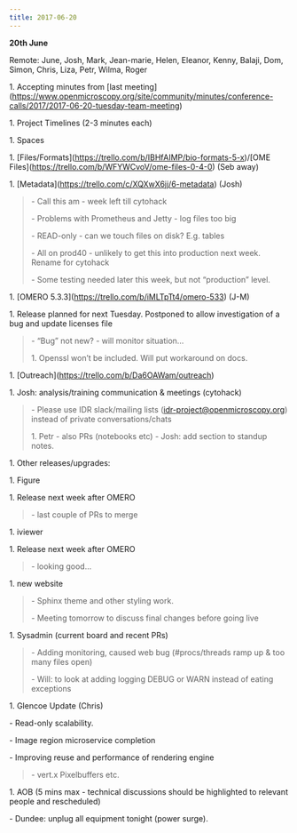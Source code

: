 ```yaml
---
title: 2017-06-20
---
```


**20th June**

Remote: June, Josh, Mark, Jean-marie, Helen, Eleanor, Kenny, Balaji,
Dom, Simon, Chris, Liza, Petr, Wilma, Roger

1\. Accepting minutes from \[last
meeting\](https://www.openmicroscopy.org/site/community/minutes/conference-calls/2017/2017-06-20-tuesday-team-meeting)

1\. Project Timelines (2-3 minutes each)

1\. Spaces

1\.
\[Files/Formats\](https://trello.com/b/IBHfAIMP/bio-formats-5-x)/\[OME
Files\](https://trello.com/b/WFYWCvoV/ome-files-0-4-0) (Seb away)

1\. \[Metadata\](https://trello.com/c/XQXwX6jj/6-metadata) (Josh)

> \- Call this am - week left till cytohack
>
> \- Problems with Prometheus and Jetty - log files too big
>
> \- READ-only - can we touch files on disk? E.g. tables
>
> \- All on prod40 - unlikely to get this into production next week.
> Rename for cytohack
>
> \- Some testing needed later this week, but not “production” level.

1\. \[OMERO 5.3.3\](https://trello.com/b/iMLTpTt4/omero-533) (J-M)

1\. Release planned for next Tuesday. Postponed to allow investigation
of a bug and update licenses file

> \- “Bug” not new? - will monitor situation…
>
> 1\. Openssl won’t be included. Will put workaround on docs.

1\. \[Outreach\](https://trello.com/b/Da6OAWam/outreach)

1\. Josh: analysis/training communication & meetings (cytohack)

> \- Please use IDR slack/mailing lists (idr-project@openmicroscopy.org)
> instead of private conversations/chats
>
> 1\. Petr - also PRs (notebooks etc) - Josh: add section to standup
> notes.

1\. Other releases/upgrades:

1\. Figure

1\. Release next week after OMERO

> \- last couple of PRs to merge

1\. iviewer

1\. Release next week after OMERO

> \- looking good...

1\. new website

> \- Sphinx theme and other styling work.
>
> \- Meeting tomorrow to discuss final changes before going live

1\. Sysadmin (current board and recent PRs)

> \- Adding monitoring, caused web bug (\#procs/threads ramp up & too
> many files open)
>
> \- Will: to look at adding logging DEBUG or WARN instead of eating
> exceptions

1\. Glencoe Update (Chris)

\- Read-only scalability.

\- Image region microservice completion

\- Improving reuse and performance of rendering engine

> \- vert.x Pixelbuffers etc.

1\. AOB (5 mins max - technical discussions should be highlighted to
relevant people and rescheduled)

\- Dundee: unplug all equipment tonight (power surge).
